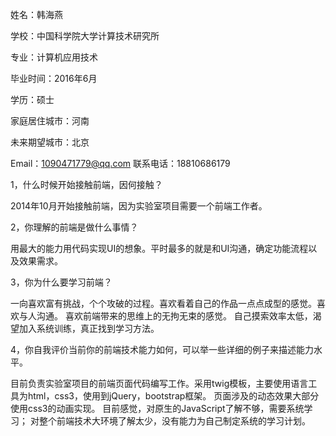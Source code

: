 姓名：韩海燕

学校：中国科学院大学计算技术研究所

专业：计算机应用技术

毕业时间：2016年6月

学历：硕士

家庭居住城市：河南

未来期望城市：北京


Email：1090471779@qq.com
联系电话：18810686179


1，什么时候开始接触前端，因何接触？

  2014年10月开始接触前端，因为实验室项目需要一个前端工作者。
  
2，你理解的前端是做什么事情？

  用最大的能力用代码实现UI的想象。平时最多的就是和UI沟通，确定功能流程以及效果需求。
  
3，你为什么要学习前端？

  一向喜欢富有挑战，个个攻破的过程。喜欢看着自己的作品一点点成型的感觉。喜欢与人沟通。
  喜欢前端带来的思维上的无拘无束的感觉。
  自己摸索效率太低，渴望加入系统训练，真正找到学习方法。
  
4，你自我评价当前你的前端技术能力如何，可以举一些详细的例子来描述能力水平。

  目前负责实验室项目的前端页面代码编写工作。采用twig模板，主要使用语言工具为html，css3，使用到jQuery，bootstrap框架。
  页面涉及的动态效果大部分使用css3的动画实现。
  目前感觉，对原生的JavaScript了解不够，需要系统学习；
            对整个前端技术大环境了解太少，没有能力为自己制定系统的学习计划。


